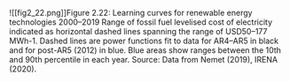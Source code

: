![[fig2_22.png]]Figure 2.22: Learning curves for renewable energy technologies 2000–2019 
Range of fossil fuel levelised cost of electricity indicated as horizontal dashed lines spanning the range of USD50–177 MWh-1. Dashed lines are power functions fit to data for AR4–AR5 in black and for post-AR5 (2012) in blue. Blue areas show ranges between the 10th and 90th percentile in each year. Source: Data from Nemet (2019), IRENA (2020).